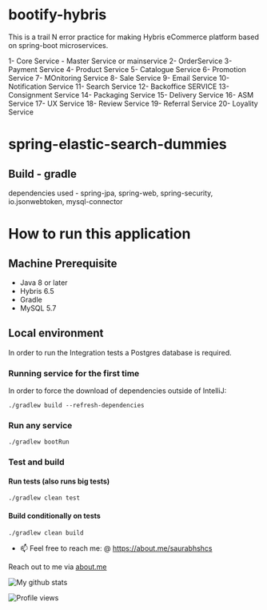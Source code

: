 # bootify-hybris
This is a trail N error practice for making Hybris eCommerce platform based on spring-boot microservices.

1- Core Service - Master Service or mainservice
2- OrderService
3- Payment Service
4- Product Service
5- Catalogue Service
6- Promotion Service
7- MOnitoring Service
8- Sale Service
9- Email Service
10- Notification Service
11- Search Service
12- Backoffice SERVICE
13- Consignment Service
14- Packaging Service
15- Delivery Service
16- ASM Service
17- UX Service
18- Review Service
19- Referral Service
20- Loyality Service

# spring-elastic-search-dummies


## Build - gradle
dependencies used - spring-jpa, spring-web, spring-security, io.jsonwebtoken, mysql-connector

# How to run this application

## Machine Prerequisite
- Java 8 or later
- Hybris 6.5
- Gradle
- MySQL 5.7

## Local environment

In order to run the Integration tests a Postgres database is required.

### Running service for the first time
In order to force the download of dependencies outside of IntelliJ:

`./gradlew build --refresh-dependencies`

### Run any service

`./gradlew bootRun`

### Test and build

#### Run tests (also runs big tests)
`./gradlew clean test`

#### Build conditionally on tests
`./gradlew clean build`  

- 📫 Feel free to reach me: @ https://about.me/saurabhshcs

Reach out to me via [about.me](https://about.me/saurabhshcs)

![My github stats](https://github-readme-stats.vercel.app/api?username=saurabhshcs&show_icons=true)


![Profile views](https://komarev.com/ghpvc/?username=saurabhshcs)
